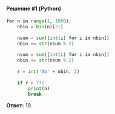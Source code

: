 #### Решение #1 (Python)
```python
for n in range(1, 1000):
    nbin = bin(n)[2:]
    
    nsum = sum([int(i) for i in nbin])
    nbin += str(nsum % 2)
    
    nsum = sum([int(i) for i in nbin])
    nbin += str(nsum % 2)
    
    r = int('0b' + nbin, 2)
    
    if r > 77:
        print(n)
        break
```
**Ответ:** 19.
